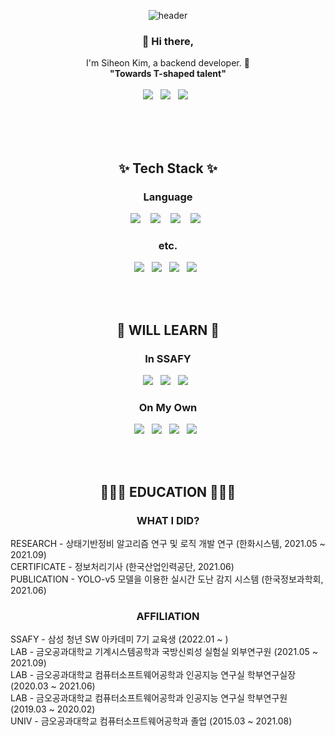 <div align=center>

![header](https://capsule-render.vercel.app/api?type=cylinder&color=auto&height=300&section=header&text=S%20Y%20O%20N&fontSize=100&rotate=5)
  
  <h3> 👋 Hi there,</h3>
  <p>
    I'm Siheon Kim, a backend developer. 🌱 <br>
    <B>"Towards T-shaped talent"</B>
    <br>
    <br>
    <A href="https://www.linkedin.com/in/syon0303/"><img src="https://img.shields.io/badge/LinkedIn%20-0A66C2.svg?&style=flat-square&logo=LinkedIn&logoColor=white"/></A>&nbsp;&nbsp;
    <A href="mailto:syon03@gmail.com"><img src="https://img.shields.io/badge/Email%20-EA4335.svg?&style=flat-square&logo=Gmail&logoColor=white"/></A>&nbsp;&nbsp;
    <A href="https://Syon0303.github.io/"><img src="https://img.shields.io/badge/blog%20-181717.svg?&style=flat-square&logo=github&logoColor=white"/></A>&nbsp;&nbsp;
    
  </p>
  
  <br>
  <br>
  <br>
  <h2>✨ Tech Stack ✨ </h2>
  <h3> Language </h3>
  <p>
    <img src="https://img.shields.io/badge/python%20-3776AB.svg?&style=for-the-badge&logo=python&logoColor=white"/>&nbsp;&nbsp;&nbsp;
    <img src="https://img.shields.io/badge/swift%20-F05138.svg?&style=for-the-badge&logo=swift&logoColor=white"/>&nbsp;&nbsp;&nbsp;
    <img src="https://img.shields.io/badge/java%20-007396.svg?&style=for-the-badge&logo=java&logoColor=white"/>&nbsp;&nbsp;&nbsp;
    <img src="https://img.shields.io/badge/C++%20-00599C.svg?&style=for-the-badge&logo=c%2B%2B&logoColor=white"/>&nbsp;&nbsp;
  </p>
  
  <h3> etc. </h3>
  <p>
    <img src="https://img.shields.io/badge/TF-FF6F00.svg?&style=for-the-badge&logo=tensorflow&logoColor=white"/>&nbsp;&nbsp;
    <img src="https://img.shields.io/badge/mysql%20-4479A1.svg?&style=for-the-badge&logo=mysql&logoColor=white"/>&nbsp;&nbsp;
    <img src="https://img.shields.io/badge/jupyter%20-F37626.svg?&style=for-the-badge&logo=jupyter&logoColor=white"/>&nbsp;&nbsp;
    <img src="https://img.shields.io/badge/YOLOv5%20-598DF2.svg?&style=for-the-badge&logo=yolo&logoColor=white"/>&nbsp;&nbsp;
  </p>
  
  <br>
  <br>
  <h2>🌱 WILL LEARN 🌱 </h2>
  <h3>In SSAFY </h3>
  <p>
    <img src="https://img.shields.io/badge/spring%20-6DB33F.svg?&style=flat-square&logo=spring&logoColor=white"/>&nbsp;&nbsp;
    <img src ="https://img.shields.io/badge/springboot%20-6DB33F.svg?&style=flat-square&logo=springboot&logoColor=white"/>&nbsp;&nbsp;
    <img src ="https://img.shields.io/badge/vue.js%20-4FC08D.svg?&style=flat-square&logo=vue.js&logoColor=white"/>&nbsp;&nbsp;
  </p>
  
  <h3>On My Own </h3>
  <p>
    <img src="https://img.shields.io/badge/kubernetes-326CE5.svg?&style=flat-square&logo=kubernetes&logoColor=white"/>&nbsp;&nbsp;
    <img src="https://img.shields.io/badge/docker%20-2496ED.svg?&style=flat-square&logo=docker&logoColor=white"/>&nbsp;&nbsp;
    <img src="https://img.shields.io/badge/jenkins%20-D24939.svg?&style=flat-square&logo=jenkins&logoColor=white"/>&nbsp;&nbsp;
    <img src="https://img.shields.io/badge/aws%20-232F3E.svg?&style=flat-square&logo=amazonaws&logoColor=white"/>&nbsp;&nbsp;
  </p>
  
  
  <br>
  <br>
  <h2>👨🏻‍💻 EDUCATION 👨🏻‍💻 </h2>
  <h3> WHAT I DID? </h3>
  <p align=left>
    RESEARCH - 상태기반정비 알고리즘 연구 및 로직 개발 연구 (한화시스템, 2021.05 ~ 2021.09)
    <br>
    CERTIFICATE - 정보처리기사 (한국산업인력공단, 2021.06)
    <br>
    PUBLICATION - YOLO-v5 모델을 이용한 실시간 도난 감지 시스템 (한국정보과학회, 2021.06)
    <br>
    
  </p>
    
  <h3> AFFILIATION </h3>
  <p align=left>
    SSAFY - 삼성 청년 SW 아카데미 7기 교육생 (2022.01 ~ )
    <br>
    LAB - 금오공과대학교 기계시스템공학과 국방신뢰성 실험실 외부연구원 (2021.05 ~ 2021.09)
    <br>
    LAB - 금오공과대학교 컴퓨터소프트웨어공학과 인공지능 연구실 학부연구실장 (2020.03 ~ 2021.06)
    <br>
    LAB - 금오공과대학교 컴퓨터소프트웨어공학과 인공지능 연구실 학부연구원 (2019.03 ~ 2020.02)
    <br>
    UNIV - 금오공과대학교 컴퓨터소프트웨어공학과 졸업 (2015.03 ~ 2021.08)
  </p>
</div>

<!--
**Syon0303/Syon0303** is a ✨ _special_ ✨ repository because its `README.md` (this file) appears on your GitHub profile.

Here are some ideas to get you started:

- 🔭 I’m currently working on ...
- 🌱 I’m currently learning ...
- 👯 I’m looking to collaborate on ...
- 🤔 I’m looking for help with ...
- 💬 Ask me about ...
- 📫 How to reach me: ...
- 😄 Pronouns: ...
- ⚡ Fun fact: ...

https://shields.io/
https://simpleicons.org/
https://github.com/kyechan99/capsule-render

-->
